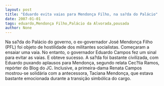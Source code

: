 ```yaml
---
layout: post
title: "Eduardo evita vaias para Mendonça Filho, na sa?da do Palácio"
date: 2007-01-01
tags: eduardo,Mendonça Filho,Palácio da Alvorada,pousada
author: None
---
```

Na sa?da&nbsp;do Palácio do governo, o ex-governador José Mendonça Filho (PFL)&nbsp;foi objeto de hostilidade dos militantes socialistas.
Começaram a ensaiar uma vaia.
No entanto, o governador Eduardo Campos fez um sinal para evitar as vaias. E obteve sucesso.
A sa?da foi bastante civilizada, com Eduardo puxando aplausos para Mendonça, segundo relata Cec?lia Ramos, repórter do Blog do JC.
Inclusive, a primeira-dama Renata Campos mostrou-se solidária com a antecessora, Taciana Mendonça, que estava bastante emocionada durante a transição simbólica do cargo.  